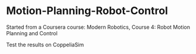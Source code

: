 # Motion-Planning-Robot-Control
Started from a Coursera course: Modern Robotics, Course 4: Robot Motion Planning and Control

Test the results on CoppeliaSim
